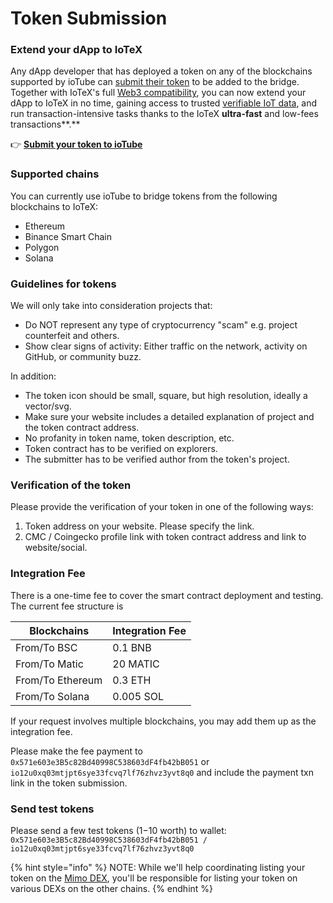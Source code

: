 # Token Submission

### Extend your dApp to IoTeX

Any dApp developer that has deployed a token on any of the blockchains supported by ioTube can [submit their token](https://github.com/iotubeproject/ioTube/issues/new?assignees=guo\&labels=Token-Pending-Review\&template=iotube-new-token-submission.md\&title=New+Token+submission) to be added to the bridge. Together with IoTeX's full [Web3 compatibility](broken-reference), you can now extend your dApp to IoTeX in no time, gaining access to trusted [verifiable IoT data](broken-reference), and run transaction-intensive tasks thanks to the IoTeX **ultra-fast** and low-fees transactions**.**

👉 [**Submit your token to ioTube**](https://github.com/iotexproject/ioTube/issues/new?assignees=guo\&labels=Token-Pending-Review\&template=iotube-new-token-submission.md\&title=New+Token+submission)

### **Supported chains**

You can currently use ioTube to bridge tokens from the following blockchains to IoTeX:

* Ethereum
* Binance Smart Chain
* Polygon
* Solana&#x20;

### Guidelines for tokens

We will only take into consideration projects that:

* Do NOT represent any type of cryptocurrency "scam" e.g. project counterfeit and others.
* Show clear signs of activity: Either traffic on the network, activity on GitHub, or community buzz.

In addition:

* The token icon should be small, square, but high resolution, ideally a vector/svg.
* Make sure your website includes a detailed explanation of project and the token contract address.
* No profanity in token name, token description, etc.
* Token contract has to be verified on explorers.
* The submitter has to be verified author from the token's project.

### Verification of the token

Please provide the verification of your token in one of the following ways:

1. Token address on your website. Please specify the link.
2. CMC / Coingecko profile link with token contract address and link to website/social.

### Integration Fee

There is a one-time fee to cover the smart contract deployment and testing. The current fee structure is&#x20;

| Blockchains       | Integration Fee |
| ----------------- | --------------- |
| From/To BSC       | 0.1 BNB         |
| From/To Matic     | 20 MATIC        |
| From/To Ethereum  | 0.3 ETH         |
| From/To Solana    | 0.005 SOL       |

If your request involves multiple blockchains, you may add them up as the integration fee.

Please make the fee payment to `0x571e603e3B5c82Bd40998C538603dF4fb42bB051` or `io12u0xq03mtjpt6sye33fcvq7lf76zhvz3yvt8q0` and include the payment txn link in the token submission.

### Send test tokens

Please send a few test tokens ($1-$10 worth) to wallet: `0x571e603e3B5c82Bd40998C538603dF4fb42bB051 / io12u0xq03mtjpt6sye33fcvq7lf76zhvz3yvt8q0`

{% hint style="info" %}
NOTE: While we'll help coordinating listing your token on the [Mimo DEX](https://mimo.exchange/), you'll be responsible for listing your token on various DEXs on the other chains.&#x20;
{% endhint %}

